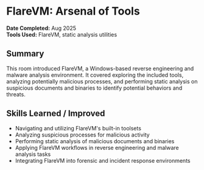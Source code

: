 # FlareVM: Arsenal of Tools

**Date Completed:** Aug 2025  
**Tools Used:** FlareVM, static analysis utilities

## Summary
This room introduced FlareVM, a Windows-based reverse engineering and malware analysis environment. It covered exploring the included tools, analyzing potentially malicious processes, and performing static analysis on suspicious documents and binaries to identify potential behaviors and threats.

## Skills Learned / Improved
- Navigating and utilizing FlareVM's built-in toolsets  
- Analyzing suspicious processes for malicious activity  
- Performing static analysis of malicious documents and binaries  
- Applying FlareVM workflows in reverse engineering and malware analysis tasks  
- Integrating FlareVM into forensic and incident response environments  
